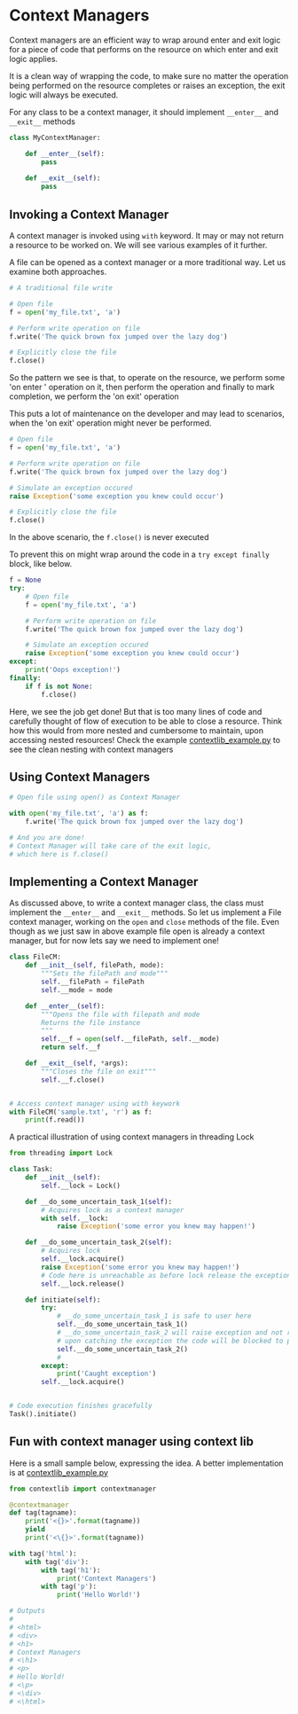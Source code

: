 # Context Managers

Context managers are an efficient way to wrap around enter and exit logic for a piece of code that performs on the resource on which enter and exit logic applies.

It is a clean way of wrapping the code, to make sure no matter the operation being performed on the resource completes or raises an exception, the exit logic will always be executed.

For any class to be a context manager, it should implement ```__enter__``` and ```__exit__``` methods

```python
class MyContextManager:

    def __enter__(self):
        pass
    
    def __exit__(self):
        pass
```

## Invoking a Context Manager

A context manager is invoked using ```with``` keyword. It may or may not return a resource to be worked on. We will see various examples of it further.

A file can be opened as a context manager or a more traditional way. Let us examine both approaches.

```python
# A traditional file write

# Open file
f = open('my_file.txt', 'a')

# Perform write operation on file
f.write('The quick brown fox jumped over the lazy dog')

# Explicitly close the file
f.close()
```

So the pattern we see is that, to operate on the resource, we perform some 'on enter ' operation on it, then perform the operation and finally to mark completion, we perform the 'on exit' operation

This puts a lot of maintenance on the developer and may lead to scenarios, when the 'on exit' operation might never be performed.

```python
# Open file
f = open('my_file.txt', 'a')

# Perform write operation on file
f.write('The quick brown fox jumped over the lazy dog')

# Simulate an exception occured
raise Exception('some exception you knew could occur')

# Explicitly close the file
f.close()
```

In the above scenario, the ```f.close()``` is never executed

To prevent this on might wrap around the code in a ```try except finally``` block, like below.

```python
f = None
try:
    # Open file
    f = open('my_file.txt', 'a')

    # Perform write operation on file
    f.write('The quick brown fox jumped over the lazy dog')

    # Simulate an exception occured
    raise Exception('some exception you knew could occur')
except:
    print('Oops exception!')
finally:
    if f is not None:
        f.close()
```

Here, we see the job get done! But that is too many lines of code and carefully thought of flow of execution to be able to close a resource. Think how this would from more nested and cumbersome to maintain, upon accessing nested resources! Check the example [contextlib_example.py](https://github.com/sumeetsarkar/art-of-python/blob/master/context_managers/contextlib_example.py) to see the clean nesting with context managers


## Using Context Managers

```python
# Open file using open() as Context Manager

with open('my_file.txt', 'a') as f:
    f.write('The quick brown fox jumped over the lazy dog')

# And you are done!
# Context Manager will take care of the exit logic,
# which here is f.close()
```


## Implementing a Context Manager

As discussed above, to write a context manager class, the class must implement the ```__enter__``` and ```__exit__``` methods. So let us implement a File context manager, working on the ```open``` and ```close``` methods of the file. Even though as we just saw in above example file open is already a context manager, but for now lets say we need to implement one!

```python
class FileCM:
    def __init__(self, filePath, mode):
        """Sets the filePath and mode"""
        self.__filePath = filePath
        self.__mode = mode

    def __enter__(self):
        """Opens the file with filepath and mode
        Returns the file instance
        """
        self.__f = open(self.__filePath, self.__mode)
        return self.__f

    def __exit__(self, *args):
        """Closes the file on exit"""
        self.__f.close()


# Access context manager using with keywork
with FileCM('sample.txt', 'r') as f:
    print(f.read())
```


A practical illustration of using context managers in threading Lock

```python
from threading import Lock

class Task:
    def __init__(self):
        self.__lock = Lock()

    def __do_some_uncertain_task_1(self):
        # Acquires lock as a context manager
        with self.__lock:
            raise Exception('some error you knew may happen!')

    def __do_some_uncertain_task_2(self):
        # Acquires lock
        self.__lock.acquire()
        raise Exception('some error you knew may happen!')
        # Code here is unreachable as before lock release the exception is raised
        self.__lock.release()

    def initiate(self):
        try:
            # __do_some_uncertain_task_1 is safe to user here
            self.__do_some_uncertain_task_1()
            # __do_some_uncertain_task_2 will raise exception and not release the lock
            # upon catching the exception the code will be blocked to proceed further as lock cannot be acquired
            self.__do_some_uncertain_task_2()
            # 
        except:
            print('Caught exception')
        self.__lock.acquire()


# Code execution finishes gracefully
Task().initiate()
```


## Fun with context manager using context lib

Here is a small sample below, expressing the idea. A better implementation is at [contextlib_example.py](https://github.com/sumeetsarkar/art-of-python/blob/master/context_managers/contextlib_example.py)

```python
from contextlib import contextmanager

@contextmanager
def tag(tagname):
    print('<{}>'.format(tagname))
    yield
    print('<\{}>'.format(tagname))

with tag('html'):
    with tag('div'):
        with tag('h1'):
            print('Context Managers')
        with tag('p'):
            print('Hello World!')

# Outputs
#
# <html>
# <div>
# <h1>
# Context Managers
# <\h1>
# <p>
# Hello World!
# <\p>
# <\div>
# <\html>
```
